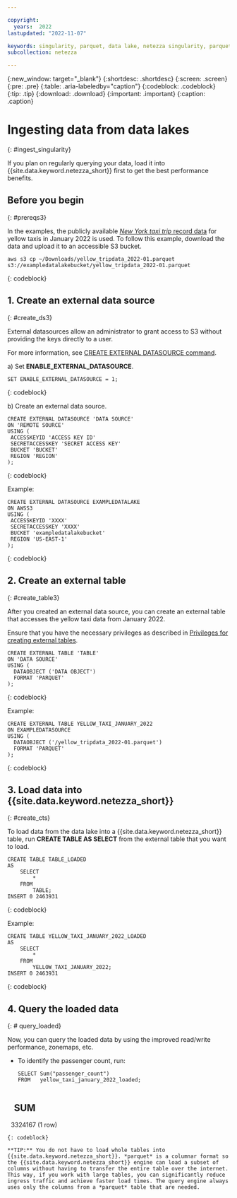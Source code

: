 ```yaml
---

copyright:
  years:  2022
lastupdated: "2022-11-07"

keywords: singularity, parquet, data lake, netezza singularity, parquet files, querying data
subcollection: netezza

---
```


{:new_window: target="_blank"}
{:shortdesc: .shortdesc}
{:screen: .screen}
{:pre: .pre}
{:table: .aria-labeledby="caption"}
{:codeblock: .codeblock}
{:tip: .tip}
{:download: .download}
{:important: .important}
{:caption: .caption}

# Ingesting data from data lakes
{: #ingest_singularity}

If you plan on regularly querying your data, load it into {{site.data.keyword.netezza_short}} first to get the best performance benefits.

## Before you begin
{: #prereqs3}

In the examples, the publicly available [*New York taxi trip* record data](https://www1.nyc.gov/site/tlc/about/tlc-trip-record-data.page) for yellow taxis in January 2022 is used. To follow this example, download the data and upload it to an accessible S3 bucket.

```
aws s3 cp ~/Downloads/yellow_tripdata_2022-01.parquet s3://exampledatalakebucket/yellow_tripdata_2022-01.parquet
```
{: codeblock}

## 1. Create an external data source
{: #create_ds3}

External datasources allow an administrator to grant access to S3 without providing the keys directly to a user.

For more information, see [CREATE EXTERNAL DATASOURCE command](https://www.ibm.com/docs/en/netezza?topic=).

a) Set **ENABLE_EXTERNAL_DATASOURCE**.

   ```
   SET ENABLE_EXTERNAL_DATASOURCE = 1;
   ```
   {: codeblock}

b) Create an external data source.

   ```
   CREATE EXTERNAL DATASOURCE 'DATA SOURCE'
   ON 'REMOTE SOURCE'
   USING (
    ACCESSKEYID 'ACCESS KEY ID'
    SECRETACCESSKEY 'SECRET ACCESS KEY'
    BUCKET 'BUCKET'
    REGION 'REGION'
   );
   ```
   {: codeblock}

   Example:

   ```
   CREATE EXTERNAL DATASOURCE EXAMPLEDATALAKE 
   ON AWSS3 
   USING (
    ACCESSKEYID 'XXXX'
    SECRETACCESSKEY 'XXXX'
    BUCKET 'exampledatalakebucket'
    REGION 'US-EAST-1'
   );
   ```
   {: codeblock}

## 2. Create an external table
{: #create_table3}

After you created an external data source, you can create an external table that accesses the yellow taxi data from January 2022.

Ensure that you have the necessary privileges as described in [Privileges for creating external tables](https://www.ibm.com/docs/en/netezza?topic=et-create-external-table-command-2).

```
CREATE EXTERNAL TABLE 'TABLE'
ON 'DATA SOURCE'
USING ( 
  DATAOBJECT ('DATA OBJECT')
  FORMAT 'PARQUET' 
);
```
{: codeblock}

Example:

```
CREATE EXTERNAL TABLE YELLOW_TAXI_JANUARY_2022 
ON EXAMPLEDATASOURCE
USING ( 
  DATAOBJECT ('/yellow_tripdata_2022-01.parquet')
  FORMAT 'PARQUET' 
);
```
{: codeblock}

## 3. Load data into {{site.data.keyword.netezza_short}}
{: #create_cts}

To load data from the data lake into a {{site.data.keyword.netezza_short}} table, run **CREATE TABLE AS SELECT** from the external table that you want to load.

```
CREATE TABLE TABLE_LOADED 
AS
    SELECT
        * 
    FROM
        TABLE;
INSERT 0 2463931
```
{: codeblock}

Example:

```
CREATE TABLE YELLOW_TAXI_JANUARY_2022_LOADED 
AS
    SELECT
        * 
    FROM
        YELLOW_TAXI_JANUARY_2022;
INSERT 0 2463931
```
{: codeblock}

## 4. Query the loaded data
{: # query_loaded}

Now, you can query the loaded data by using the improved read/write performance, zonemaps, etc.

- To identify the passenger count, run:

  ```
  SELECT Sum("passenger_count")
  FROM   yellow_taxi_january_2022_loaded; 


     SUM   
  ---------
   3324167
  (1 row)
  ```
  {: codeblock}

**TIP:** You do not have to load whole tables into {{site.data.keyword.netezza_short}}. *parquet* is a columnar format so the {{site.data.keyword.netezza_short}} engine can load a subset of columns without having to transfer the entire table over the internet. This way, if you work with large tables, you can significantly reduce ingress traffic and achieve faster load times. The query engine always uses only the columns from a *parquet* table that are needed.
